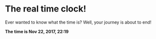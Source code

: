 # The real time clock!

Ever wanted to know what the time is? Well, your journey is about to end!

**The time is Nov 22, 2017, 22:19**